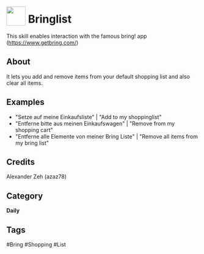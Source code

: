 # <img src="https://raw.githack.com/FortAwesome/Font-Awesome/master/svgs/solid/shopping-cart.svg" card_color="#22A7F0" width="50" height="50" style="vertical-align:bottom"/> Bringlist
This skill enables interaction with the famous bring! app (https://www.getbring.com/)

## About
It lets you add and remove items from your default shopping list and also clear all items.

## Examples
* "Setze <Item> auf meine Einkaufsliste" | "Add <Item> to my shoppinglist"
* "Entferne bitte <Item> aus meinen Einkaufswagen" | "Remove <Item> from my shopping cart"
* "Entferne alle Elemente von meiner Bring Liste" | "Remove all items from my bring list"
## Credits
Alexander Zeh (azaz78)

## Category
**Daily**

## Tags
#Bring
#Shopping
#List

